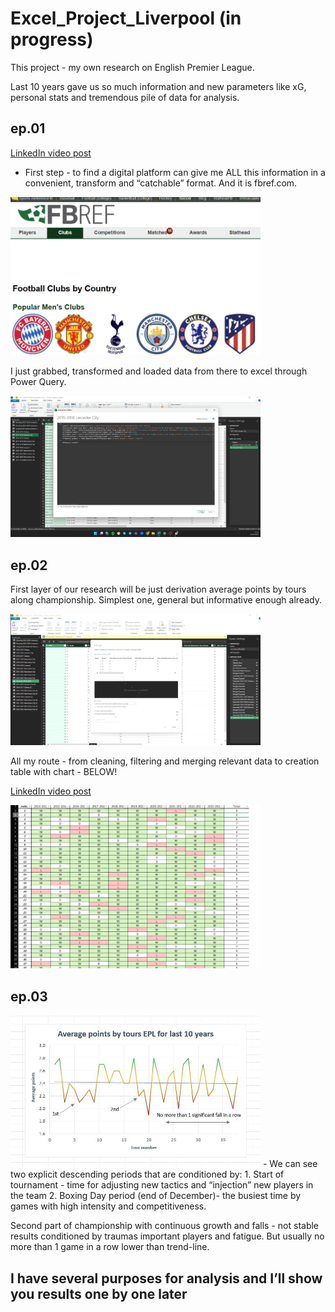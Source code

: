 # Excel_Project_Liverpool (in progress)

This project - my own research on English Premier League. 

Last 10 years gave us so much information and new parameters like xG, personal stats and tremendous pile of data for analysis. 

## ep.01 
[LinkedIn video post](https://www.linkedin.com/posts/activity-7293237953995169792-YBYH?utm_source=share&utm_medium=member_desktop&rcm=ACoAADpQVc4BrwbeJFx-PIAICJAsX_a9lFKcf8k)
- First step - to find a digital platform can give me ALL this information in a convenient, transform and “catchable” format. And it is fbref.com.

<img src="screenshots/1.png" width="400">


I just grabbed, transformed and loaded data from there to excel through Power Query.

<img src="screenshots/2.png" width="400">

## ep.02 

First layer of our research will be just derivation average points by tours along championship. Simplest one, general but informative enough already. 

<img src="screenshots/3.png" width="400">


All my route - from cleaning, filtering and merging relevant data to creation table with chart - BELOW!

[LinkedIn video post](https://www.linkedin.com/posts/activity-7295049085122744322-hLkt?utm_source=share&utm_medium=member_desktop&rcm=ACoAADpQVc4BrwbeJFx-PIAICJAsX_a9lFKcf8k)

<img src="screenshots/4.png" width="400">


## ep.03
<img src="screenshots/5.jpg" width="400">
- We can see two explicit descending periods that are conditioned by: 
 1. Start of tournament - time for adjusting new tactics and “injection” new players in the team
 2. Boxing Day period (end of December)- the busiest time by games with high intensity and competitiveness.

Second part of championship with continuous growth and falls - not stable results conditioned by traumas important players and fatigue. But usually no more than 1 game in a row lower than trend-line. 


## I have several purposes for analysis and I’ll show you results one by one later
